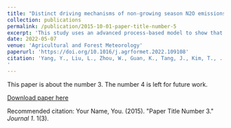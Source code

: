 ```yaml
---
title: "Distinct driving mechanisms of non-growing season N2O emissions call for spatial-specific mitigation strategies in the US Midwest"
collection: publications
permalink: /publication/2015-10-01-paper-title-number-5
excerpt: 'This study uses an advanced process-based model to show that non-growing season (NGS) N₂O emissions in the US Midwest contribute significantly to annual emissions, are driven by regional differences in precipitation and temperature, and can be mitigated through spatially explicit strategies such as spring fertilizer application and nitrification inhibitors to reduce emissions and maximize social benefits.'
date: 2022-05-07
venue: 'Agricultural and Forest Meteorology'
paperurl: 'https://doi.org/10.1016/j.agrformet.2022.109108'
citation: 'Yang, Y., Liu, L., Zhou, W., Guan, K., Tang, J., Kim, T., ... Li, Z. & Jin, Z. (2022). Distinct driving mechanisms of non-growing season N2O emissions call for spatial-specific mitigation strategies in the US Midwest. Agricultural and Forest Meteorology, 324, 109108.
'
---
```

This paper is about the number 3. The number 4 is left for future work.

[Download paper here](http://academicpages.github.io/files/paper3.pdf)

Recommended citation: Your Name, You. (2015). "Paper Title Number 3." <i>Journal 1</i>. 1(3).
